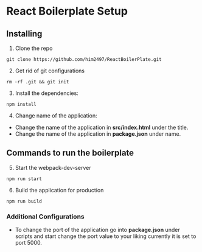 # React Boilerplate Setup

## Installing
1. Clone the repo
```
git clone https://github.com/him2497/ReactBoilerPlate.git
```

2. Get rid of git configurations

```
rm -rf .git && git init
```

3. Install the dependencies:
```
npm install
```

4. Change name of the application:

 - Change the name of the application in **src/index.html** under the title.
 - Change the name of the application in **package.json** under name.

## Commands to run the boilerplate

5. Start the webpack-dev-server
```
npm run start
```

6. Build the application for production

``` 
npm run build
```

### Additional Configurations

- To change the port of the application go into **package.json** under scripts and start change the port value to your liking currently it is set to port 5000. 